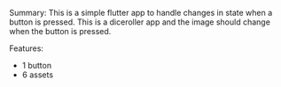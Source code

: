 Summary:
This is a simple flutter app to handle changes in state when a button is pressed. 
This is a diceroller app and the image should change when the button is pressed.

Features:
* 1 button
* 6 assets

